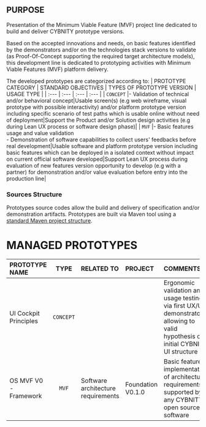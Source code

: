 ## PURPOSE
Presentation of the Minimum Viable Feature (MVF) project line dedicated to build and deliver CYBNITY prototype versions.

Based on the accepted innovations and needs, on basic features identified by the demonstrators and/or on the technologies stack versions to validate (as Proof-Of-Concept supporting the required target architecture models), this development line is dedicated to prototyping activities with Minimum Viable Features (MVF) platform delivery.

The developed prototypes are categorized according to:
| PROTOTYPE CATEGORY | STANDARD OBJECTIVES | TYPES OF PROTOTYPE VERSION | USAGE TYPE |
| :--- | :--- | :--- | :--- |
| `CONCEPT` |- Validation of technical and/or behavioral concept|Usable screen(s) (e.g web wireframe, visual prototype with possible interactivity) and/or platform prototype version including specific scenario of test paths which is usable online without need of deployment|Support the Product and/or Solution design activities (e.g during Lean UX process or software design phase)|
| `MVF` |- Basic features usage and value validation<br>- Demonstration of software capabilities to collect users' feedbacks before real development|Usable software and platform prototype version including basic features which can be deployed in a isolated context without impact on current official software developed|Support Lean UX process during evaluation of new features version opportunity to develop (e.g with a partner) for demonstration and/or value evaluation before entry into the production line|

### Sources Structure
Prototypes source codes allow the build and delivery of specification and/or demonstration artifacts.
Prototypes are built via Maven tool using a [standard Maven project structure](https://maven.apache.org/guides/introduction/introduction-to-the-standard-directory-layout.html).

# MANAGED PROTOTYPES
| PROTOTYPE NAME | TYPE | RELATED TO | PROJECT | COMMENTS |
| :--- | :--: | :--- | :--- | :--- |
| UI Cockpit Principles | `CONCEPT` | | |Ergonomic validation and usage testing via first UX/UI demonstrator allowing to valid hypothesis of initial CYBNITY UI structure|
| OS MVF V0 - Framework | `MVF` | Software architecture requirements | Foundation V0.1.0 |Basic features implementation of architecture requirements supported by any CYBNITY open source software|
